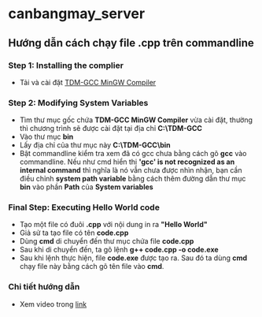 # canbangmay_server
## Hướng dẫn cách chạy file .cpp trên commandline
### Step 1: Installing the complier
* Tải và cài đặt [TDM-GCC MinGW Compiler](https://sourceforge.net/projects/tdm-gcc/)

### Step 2: Modifying System Variables 
* Tìm thư mục gốc chứa **TDM-GCC MinGW Compiler** vừa cài đặt, thường thì chương trình sẽ được cài đặt tại địa chỉ **C:\TDM-GCC**
* Vào thư mục **bin**
* Lấy địa chỉ của thư mục này **C:\TDM-GCC\bin**
* Bật commandline kiểm tra xem đã có gcc chưa bằng cách gõ **gcc** vào commandline. Nếu như cmd hiển thị **'gcc' is not recognized as an internal command** 
thì nghĩa là nó vẫn chưa được nhìn nhận, bạn cần điều chỉnh **system path variable** bằng cách thêm đường dẫn thư mục **bin** vào phần **Path** của **System variables**

### Final Step: Executing Hello World code
* Tạo một file có đuôi **.cpp** với nội dung in ra **"Hello World"**
* Giả sử ta tạo file có tên **code.cpp**
* Dùng **cmd** di chuyển đến thư mục chứa file **code.cpp**
* Sau khi di chuyển đến, ta gõ lệnh **g++ code.cpp -o code.exe**
* Sau khi lệnh thực hiện, file **code.exe** được tạo ra. Sau đó ta dùng **cmd** chạy file này bằng cách gõ tên file vào **cmd**.

### Chi tiết hướng dẫn
* Xem video trong [link](https://www.youtube.com/watch?v=TOeKtN6Vir4&fbclid=IwAR3ddTY1_qSMtxBMa4HfTLrEstaKwS0UrMpm_JI1XxhGD9EKQeM0GqQUUJI) 
